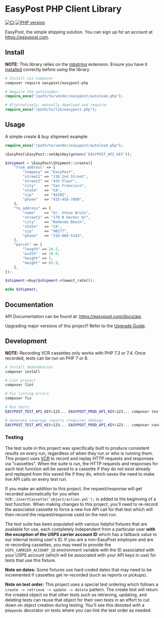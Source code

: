 # EasyPost PHP Client Library

[![CI](https://github.com/EasyPost/easypost-php/workflows/CI/badge.svg)](https://github.com/EasyPost/easypost-php/actions?query=workflow%3ACI)
[![PHP version](https://badge.fury.io/ph/easypost%2Feasypost-php.svg)](https://badge.fury.io/ph/easypost%2Feasypost-php)

EasyPost, the simple shipping solution. You can sign up for an account at https://easypost.com.

## Install

**NOTE:** This library relies on the [mbstring](http://php.net/manual/en/book.mbstring.php) extension. Ensure you have it [installed](http://www.php.net/manual/en/mbstring.installation.php) correctly before using the library.

```bash
# Install via Composer
composer require easypost/easypost-php
```

```php
# Require the autoloader:
require_once("/path/to/vendor/easypost/autoload.php");

# Alternatively, manually download and require:
require_once("/path/to/lib/easypost.php");
```

## Usage

A simple create & buy shipment example:

```php
require_once("/path/to/vendor/easypost/autoload.php");

\EasyPost\EasyPost::setApiKey(getenv('EASYPOST_API_KEY'));

$shipment = \EasyPost\Shipment::create([
    "from_address" => [
        "company" => "EasyPost",
        "street1" => "118 2nd Street",
        "street2" => "4th Floor",
        "city"    => "San Francisco",
        "state"   => "CA",
        "zip"     => "94105",
        "phone"   => "415-456-7890",
    ],
    "to_address" => [
        "name"    => "Dr. Steve Brule",
        "street1" => "179 N Harbor Dr",
        "city"    => "Redondo Beach",
        "state"   => "CA",
        "zip"     => "90277",
        "phone"   => "310-808-5243",
    ],
    "parcel" => [
        "length" => 20.2,
        "width"  => 10.9,
        "height" => 5,
        "weight" => 65.9,
    ],
]);

$shipment->buy($shipment->lowest_rate());

echo $shipment;
```

## Documentation

API Documentation can be found at: https://easypost.com/docs/api.

Upgrading major versions of this project? Refer to the [Upgrade Guide](UPGRADE_GUIDE.md).

## Development

**NOTE:** Recording VCR cassettes only works with PHP 7.3 or 7.4. Once recorded, tests can be run on PHP 7 or 8.

```bash
# Install dependencies
composer install

# Lint project
composer lint

# Fix linting errors
composer fix

# Run tests
EASYPOST_TEST_API_KEY=123... EASYPOST_PROD_API_KEY=123... composer test

# Generate coverage reports (requires Xdebug)
EASYPOST_TEST_API_KEY=123... EASYPOST_PROD_API_KEY=123... composer coverage
```

### Testing

The test suite in this project was specifically built to produce consistent results on every run, regardless of when they run or who is running them. This project uses [VCR](https://github.com/php-vcr/php-vcr) to record and replay HTTP requests and responses via "cassettes". When the suite is run, the HTTP requests and responses for each test function will be saved to a cassette if they do not exist already and replayed from this saved file if they do, which saves the need to make live API calls on every test run.

If you make an addition to this project, the request/response will get recorded automatically for you when `VCR::insertCassette('object/action.yml');` is added to the beginning of a test function. When making changes to this project, you'll need to re-record the associated cassette to force a new live API call for that test which will then record the request/response used on the next run.

The test suite has been populated with various helpful fixtures that are available for use, each completely independent from a particular user **with the exception of the USPS carrier account ID** which has a fallback value to our internal testing user's ID. If you are a non-EasyPost employee and are re-recording cassettes, you may need to provide the `USPS_CARRIER_ACCOUNT_ID` environment variable with the ID associated with your USPS account (which will be associated with your API keys in use) for tests that use this fixture.

**Note on dates:** Some fixtures use hard-coded dates that may need to be incremented if cassettes get re-recorded (such as reports or pickups).

**Note on test order:** This project uses a special test ordering which follows a `create -> retrieve -> update -> delete` pattern. The create test will return the created object so that other tests such as retrieving, updating, and deleting tests can reuse that object for their own tests in an effort to cut down on object creation during testing. You'll see this denoted with a `@depends` decorator on tests where you can link the test order as needed.

